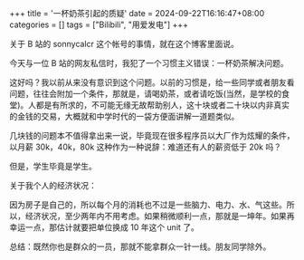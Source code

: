+++
title = '一杯奶茶引起的质疑'
date = 2024-09-22T16:16:47+08:00
categories = []
tags = ["Bilibili", "用爱发电"]
+++

关于 B 站的 sonnycalcr 这个帐号的事情，就在这个博客里面说。

今天与一位 B 站的网友私信时，我犯了一个习惯主义错误：一杯奶茶解决问题。

这好吗？我以前从来没有意识到这个问题。以前的习惯是，给一些同学或者朋友看问题，往往会附加一个条件，那就是，请喝奶茶，或者请吃饭(当然，是学校的食堂)。人都是有所求的，不可能无缘无故帮助别人，这十块或者二十块以内非真实的金钱的交易，大概就和中学时代的一袋方便面讲解一道题类似。

几块钱的问题本不值得拿出来一说，毕竟现在很多程序员以大厂作为炫耀的条件，以月薪 30k，40k，80k 这种作为一种说辞：难道还有人的薪资低于 20k 吗？

但是，学生毕竟是学生。

关于我个人的经济状况：

因为房子是自己的，所以每个月的消耗也不过是一些脑力、电力、水、气这些。所以，经济状况，至少两年内不用考虑。如果稍微顺利一点，那就是一坤年。如果再幸运一点，那估计就要把单位换成 10 年这个 unit 了。

总结：既然你也是群众的一员，那就不能拿群众一针一线。朋友同学除外。


